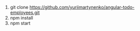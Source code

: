 1. git clone https://github.com/yuriimartynenko/angular-todo-employees.git
2. npm install
3. npm start